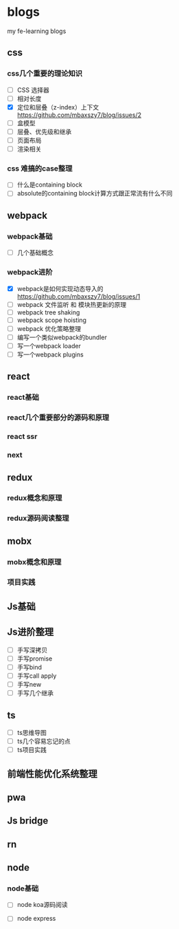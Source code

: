 # blogs
my fe-learning blogs

## css
### css几个重要的理论知识
- [ ] CSS 选择器
- [ ] 相对长度
- [x] 定位和层叠（z-index）上下文 https://github.com/mbaxszy7/blog/issues/2
- [ ] 盒模型
- [ ] 层叠、优先级和继承
- [ ] 页面布局
- [ ] 渲染相关

### css 难搞的case整理
- [ ] 什么是containing block
- [ ] absolute的containing block计算方式跟正常流有什么不同

## webpack
### webpack基础
- [ ] 几个基础概念
### webpack进阶
- [x] webpack是如何实现动态导入的 https://github.com/mbaxszy7/blog/issues/1
- [ ] webpack 文件监听 和 模块热更新的原理
- [ ] webpack tree shaking
- [ ] webpack scope hoisting
- [ ] webpack 优化策略整理
- [ ] 编写一个类似webpack的bundler
- [ ] 写一个webpack loader
- [ ] 写一个webpack plugins

## react
### react基础
### react几个重要部分的源码和原理
### react ssr
### next

## redux
### redux概念和原理
### redux源码阅读整理

## mobx
### mobx概念和原理
### 项目实践

## Js基础

## Js进阶整理
- [ ] 手写深拷贝
- [ ] 手写promise
- [ ] 手写bind
- [ ] 手写call apply
- [ ] 手写new
- [ ] 手写几个继承

## ts
- [ ] ts思维导图
- [ ] ts几个容易忘记的点
- [ ] ts项目实践

## 前端性能优化系统整理

## pwa

## Js bridge

## rn

## node
### node基础
- [ ] node koa源码阅读
- [ ] node express







